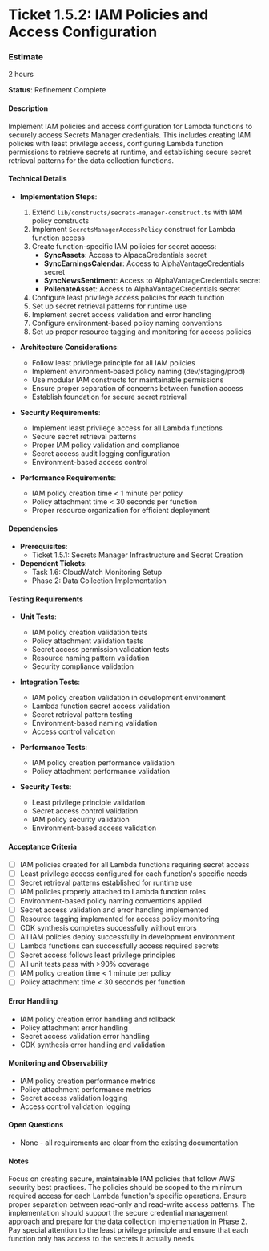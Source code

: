 # Ticket 1.5.2: IAM Policies and Access Configuration

### Estimate
2 hours

**Status**: Refinement Complete

#### Description
Implement IAM policies and access configuration for Lambda functions to securely access Secrets Manager credentials. This includes creating IAM policies with least privilege access, configuring Lambda function permissions to retrieve secrets at runtime, and establishing secure secret retrieval patterns for the data collection functions.

#### Technical Details
- **Implementation Steps**:
  1. Extend `lib/constructs/secrets-manager-construct.ts` with IAM policy constructs
  2. Implement `SecretsManagerAccessPolicy` construct for Lambda function access
  3. Create function-specific IAM policies for secret access:
     - **SyncAssets**: Access to AlpacaCredentials secret
     - **SyncEarningsCalendar**: Access to AlphaVantageCredentials secret
     - **SyncNewsSentiment**: Access to AlphaVantageCredentials secret
     - **PollenateAsset**: Access to AlphaVantageCredentials secret
  4. Configure least privilege access policies for each function
  5. Set up secret retrieval patterns for runtime use
  6. Implement secret access validation and error handling
  7. Configure environment-based policy naming conventions
  8. Set up proper resource tagging and monitoring for access policies

- **Architecture Considerations**:
  - Follow least privilege principle for all IAM policies
  - Implement environment-based policy naming (dev/staging/prod)
  - Use modular IAM constructs for maintainable permissions
  - Ensure proper separation of concerns between function access
  - Establish foundation for secure secret retrieval

- **Security Requirements**:
  - Implement least privilege access for all Lambda functions
  - Secure secret retrieval patterns
  - Proper IAM policy validation and compliance
  - Secret access audit logging configuration
  - Environment-based access control

- **Performance Requirements**:
  - IAM policy creation time < 1 minute per policy
  - Policy attachment time < 30 seconds per function
  - Proper resource organization for efficient deployment

#### Dependencies
- **Prerequisites**:
  - Ticket 1.5.1: Secrets Manager Infrastructure and Secret Creation
- **Dependent Tickets**:
  - Task 1.6: CloudWatch Monitoring Setup
  - Phase 2: Data Collection Implementation

#### Testing Requirements
- **Unit Tests**:
  - IAM policy creation validation tests
  - Policy attachment validation tests
  - Secret access permission validation tests
  - Resource naming pattern validation
  - Security compliance validation

- **Integration Tests**:
  - IAM policy creation validation in development environment
  - Lambda function secret access validation
  - Secret retrieval pattern testing
  - Environment-based naming validation
  - Access control validation

- **Performance Tests**:
  - IAM policy creation performance validation
  - Policy attachment performance validation

- **Security Tests**:
  - Least privilege principle validation
  - Secret access control validation
  - IAM policy security validation
  - Environment-based access validation

#### Acceptance Criteria
- [ ] IAM policies created for all Lambda functions requiring secret access
- [ ] Least privilege access configured for each function's specific needs
- [ ] Secret retrieval patterns established for runtime use
- [ ] IAM policies properly attached to Lambda function roles
- [ ] Environment-based policy naming conventions applied
- [ ] Secret access validation and error handling implemented
- [ ] Resource tagging implemented for access policy monitoring
- [ ] CDK synthesis completes successfully without errors
- [ ] All IAM policies deploy successfully in development environment
- [ ] Lambda functions can successfully access required secrets
- [ ] Secret access follows least privilege principles
- [ ] All unit tests pass with >90% coverage
- [ ] IAM policy creation time < 1 minute per policy
- [ ] Policy attachment time < 30 seconds per function

#### Error Handling
- IAM policy creation error handling and rollback
- Policy attachment error handling
- Secret access validation error handling
- CDK synthesis error handling and validation

#### Monitoring and Observability
- IAM policy creation performance metrics
- Policy attachment performance metrics
- Secret access validation logging
- Access control validation logging

#### Open Questions
- None - all requirements are clear from the existing documentation

#### Notes
Focus on creating secure, maintainable IAM policies that follow AWS security best practices. The policies should be scoped to the minimum required access for each Lambda function's specific operations. Ensure proper separation between read-only and read-write access patterns. The implementation should support the secure credential management approach and prepare for the data collection implementation in Phase 2. Pay special attention to the least privilege principle and ensure that each function only has access to the secrets it actually needs. 